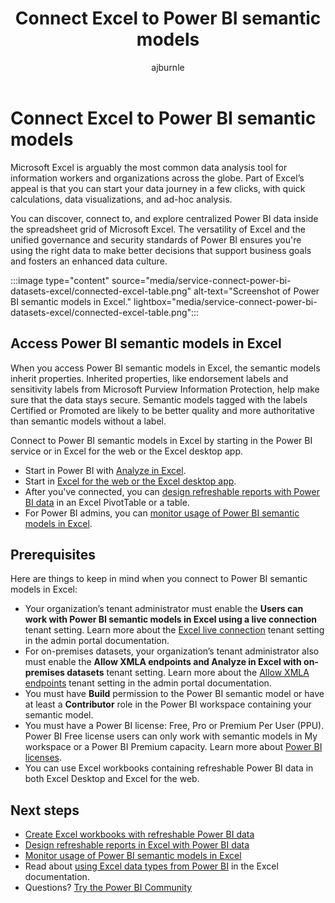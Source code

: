 ﻿---
title: Connect Excel to Power BI semantic models 
description: Power BI makes it easy for you to discover and connect to centralized and secure data from wherever you work, including Microsoft Excel and Microsoft Teams.
author: ajburnle
ms.author: ajburnle
ms.reviewer: ikedeagu
ms.service: powerbi
ms.subservice: pbi-collaborate-share
ms.topic: conceptual
ms.date: 02/13/2023
LocalizationGroup: Share your work
---
# Connect Excel to Power BI semantic models

Microsoft Excel is arguably the most common data analysis tool for information workers and organizations across the globe. Part of Excel’s appeal is that you can start your data journey in a few clicks, with quick calculations, data visualizations, and ad-hoc analysis.

You can discover, connect to, and explore centralized Power BI data inside the spreadsheet grid of Microsoft Excel. The versatility of Excel and the unified governance and security standards of Power BI ensures you're using the right data to make better decisions that support business goals and fosters an enhanced data culture.

:::image type="content" source="media/service-connect-power-bi-datasets-excel/connected-excel-table.png" alt-text="Screenshot of Power BI semantic models in Excel." lightbox="media/service-connect-power-bi-datasets-excel/connected-excel-table.png":::

## Access Power BI semantic models in Excel 

When you access Power BI semantic models in Excel, the semantic models inherit properties. Inherited properties, like endorsement labels and sensitivity labels from Microsoft Purview Information Protection, help make sure that the data stays secure. Semantic models tagged with the labels Certified or Promoted are likely to be better quality and more authoritative than semantic models without a label.

Connect to Power BI semantic models in Excel by starting in the Power BI service or in Excel for the web or the Excel desktop app.  

- Start in Power BI with [Analyze in Excel](service-analyze-in-excel.md). 
- Start in [Excel for the web or the Excel desktop app](service-connect-excel-power-bi-datasets.md).
- After you've connected, you can [design refreshable reports with Power BI data](service-analyze-power-bi-datasets-excel.md) in an Excel PivotTable or a table.
- For Power BI admins, you can [monitor usage of Power BI semantic models in Excel](service-monitor-usage-power-bi-datasets-excel.md).

## Prerequisites

Here are things to keep in mind when you connect to Power BI semantic models in Excel:

- Your organization’s tenant administrator must enable the **Users can work with Power BI semantic models in Excel using a live connection** tenant setting. Learn more about the [Excel live connection](/fabric/admin/service-admin-portal-export-sharing#users-can-work-with-power-bi-datasets-in-excel-using-a-live-connection) tenant setting in the admin portal documentation.
- For on-premises datasets, your organization’s tenant administrator also must enable the **Allow XMLA endpoints and Analyze in Excel with on-premises datasets** tenant setting. Learn more about the [Allow XMLA endpoints](/fabric/admin/service-admin-portal-integration#allow-xmla-endpoints-and-analyze-in-excel-with-on-premises-datasets) tenant setting in the admin portal documentation.
- You must have **Build** permission to the Power BI semantic model or have at least a **Contributor** role in the Power BI workspace containing your semantic model.
- You must have a Power BI license: Free, Pro or Premium Per User (PPU). Power BI Free license users can only work with semantic models in My workspace or a Power BI Premium capacity. Learn more about [Power BI licenses](../fundamentals/service-features-license-type.md).
- You can use Excel workbooks containing refreshable Power BI data in both Excel Desktop and Excel for the web.

## Next steps

- [Create Excel workbooks with refreshable Power BI data](service-analyze-in-excel.md)
- [Design refreshable reports in Excel with Power BI data](service-analyze-power-bi-datasets-excel.md)
- [Monitor usage of Power BI semantic models in Excel](service-monitor-usage-power-bi-datasets-excel.md)
- Read about [using Excel data types from Power BI](https://support.office.com/article/use-excel-data-types-from-power-bi-preview-cd8938ce-f963-444d-b82a-7140848241e9) in the Excel documentation.
- Questions? [Try the Power BI Community](https://community.powerbi.com/)
